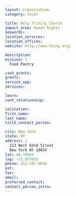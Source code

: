 ```yaml
---
layout: organization
category: local

title: Holy Trinity Church
impact_area: Human Rights
keywords: 
location_services: 
location_offices: 
website: http://www.htcny.org/

description: 
mission: |
  Food Pantry

cash_grants: 
grants: 
service_opp: 
services: 

learn: 
cont_relationship: 

salutation: 
first_name: 
last_name: 
title_contact_person: 

city: New York
state: NY
address: |
  213 West 82nd Street    
  New York NY 10024
lat: 40.78564
lng: -73.977635
phone: 212-787-0634
ext: 
fax: 
email: 
preferred_contact: 
contact_person_intro: 
---
```

